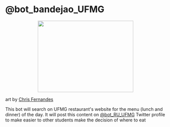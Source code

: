 # @bot_bandejao_UFMG
<p align="center">
<img src="https://cdn.dribbble.com/users/179241/screenshots/3634911/chris-fernandez-hoagie-bot-2.png" width="300" height="225">
</p>

art by [Chris Fernandes](https://dribbble.com/shots/3634911-Nom-Nom-Nom)

This bot will search on UFMG restaurant's website for the menu (lunch and dinner) of the day. It will post this content on [@bot_RU_UFMG](https://twitter.com/bot_RU_UFMG) Twitter profile to make easier to other students make the decision of where to eat
